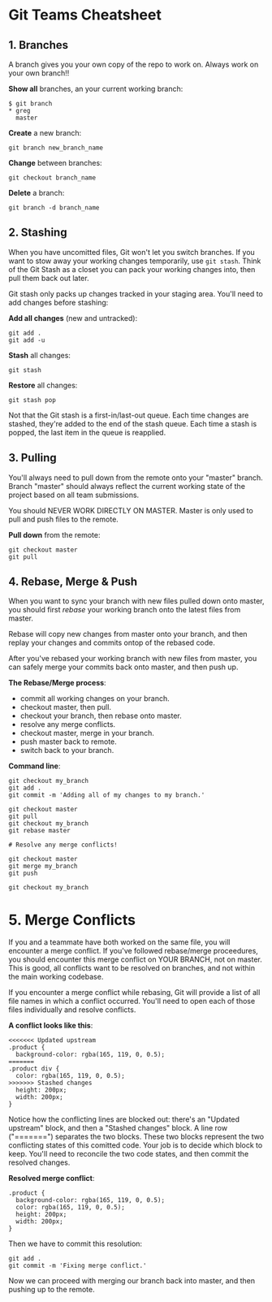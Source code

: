 # Git Teams Cheatsheet

## 1. Branches

A branch gives you your own copy of the repo to work on. Always work on your own branch!!

**Show all** branches, an your current working branch:

```
$ git branch
* greg
  master
```

**Create** a new branch:

```
git branch new_branch_name
```

**Change** between branches:

```
git checkout branch_name
```

**Delete** a branch:

```
git branch -d branch_name
```

## 2. Stashing

When you have uncomitted files, Git won't let you switch branches. If you want to stow away your working changes temporarily, use `git stash`. Think of the Git Stash as a closet you can pack your working changes into, then pull them back out later.

Git stash only packs up changes tracked in your staging area. You'll need to add changes before stashing:

**Add all changes** (new and untracked):

```
git add .
git add -u
```

**Stash** all changes:

```
git stash
```

**Restore** all changes:

```
git stash pop
```

Not that the Git stash is a first-in/last-out queue. Each time changes are stashed, they're added to the end of the stash queue. Each time a stash is popped, the last item in the queue is reapplied.

## 3. Pulling

You'll always need to pull down from the remote onto your "master" branch. Branch "master" should always reflect the current working state of the project based on all team submissions.

You should NEVER WORK DIRECTLY ON MASTER. Master is only used to pull and push files to the remote.

**Pull down** from the remote:

```
git checkout master
git pull
```

## 4. Rebase, Merge & Push

When you want to sync your branch with new files pulled down onto master, you should first *rebase* your working branch onto the latest files from master.

Rebase will copy new changes from master onto your branch, and then replay your changes and commits ontop of the rebased code.

After you've rebased your working branch with new files from master, you can safely merge your commits back onto master, and then push up.

**The Rebase/Merge process**:

 * commit all working changes on your branch.
 * checkout master, then pull.
 * checkout your branch, then rebase onto master.
 * resolve any merge conflicts.
 * checkout master, merge in your branch.
 * push master back to remote.
 * switch back to your branch.
 
**Command line**:

```
git checkout my_branch
git add .
git commit -m 'Adding all of my changes to my branch.'

git checkout master
git pull
git checkout my_branch
git rebase master

# Resolve any merge conflicts!

git checkout master
git merge my_branch
git push

git checkout my_branch
```

# 5. Merge Conflicts

If you and a teammate have both worked on the same file, you will encounter a merge conflict. If you've followed rebase/merge proceedures, you should encounter this merge conflict on YOUR BRANCH, not on master. This is good, all conflicts want to be resolved on branches, and not within the main working codebase.

If you encounter a merge conflict while rebasing, Git will provide a list of all file names in which a conflict occurred. You'll need to open each of those files individually and resolve conflicts.

**A conflict looks like this**:

```
<<<<<<< Updated upstream
.product {
  background-color: rgba(165, 119, 0, 0.5);
=======
.product div {
  color: rgba(165, 119, 0, 0.5);
>>>>>>> Stashed changes
  height: 200px;
  width: 200px;
}
```

Notice how the conflicting lines are blocked out: there's an "Updated upstream" block, and then a "Stashed changes" block. A line row ("=======") separates the two blocks. These two blocks represent the two conflicting states of this comitted code. Your job is to decide which block to keep. You'll need to reconcile the two code states, and then commit the resolved changes.

**Resolved merge conflict**:

```
.product {
  background-color: rgba(165, 119, 0, 0.5);
  color: rgba(165, 119, 0, 0.5);
  height: 200px;
  width: 200px;
}
```

Then we have to commit this resolution:

```
git add .
git commit -m 'Fixing merge conflict.'
```

Now we can proceed with merging our branch back into master, and then pushing up to the remote.